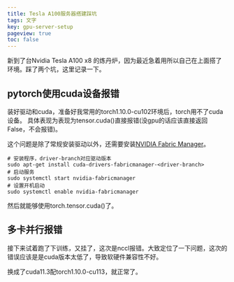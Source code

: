 ```yaml
---
title: Tesla A100服务器搭建踩坑
tags: 文字
key: gpu-server-setup
pageview: true
toc: false      
---
```


<!--
 * @Date: 2020-04-21 08:06:52
 * @LastEditTime: 2022-07-06 20:23:18
 * @LastEditors: Li Xiang
 * @Description: 
 * @FilePath: \notlixiang.github.io\_posts\2022-07-06-gpu-server-setup.md
-->

<style type="text/css">
	mark { 
        background-color:grey; 
        color:grey; 
    } 
</style>

新到了台Nvidia Tesla A100 x8 的炼丹炉，因为最近急着用所以自己在上面搭了环境。踩了两个坑，这里记录一下。

## pytorch使用cuda设备报错

装好驱动和cuda，准备好我常用的torch1.10.0-cu102环境后，torch用不了cuda设备。
具体表现为表现为tensor.cuda()直接报错(没gpu的话应该直接返回False，不会报错)。

这个问题是除了常规安装驱动以外，还需要安装[NVIDIA Fabric Manager](https://docs.nvidia.com/datacenter/tesla/pdf/fabric-manager-user-guide.pdf)。

```shell
# 安装程序，driver-branch对应驱动版本
sudo apt-get install cuda-drivers-fabricmanager-<driver-branch> 
# 启动服务
sudo systemctl start nvidia-fabricmanager
# 设置开机启动
sudo systemctl enable nvidia-fabricmanager
```

然后就能够使用torch.tensor.cuda()了。

## 多卡并行报错

接下来试着跑了下训练，又挂了，这次是nccl报错。大致定位了一下问题，这次的错误应该是是cuda版本太低了，导致软硬件兼容性不好。

换成了cuda11.3配torch1.10.0-cu113，就正常了。
